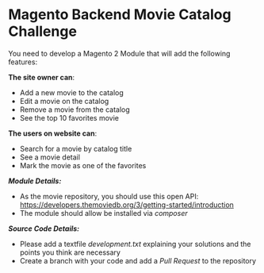 Magento Backend Movie Catalog Challenge
=======================================

You need to develop a Magento 2 Module that will add the following features:

__The site owner can__:

* Add a new movie to the catalog
* Edit a movie on the catalog
* Remove a movie from the catalog
* See the top 10 favorites movie

__The users on website can__:

* Search for a movie by catalog title
* See a movie detail
* Mark the movie as one of the favorites


__*Module Details:*__

* As the movie repository, you should use this open API: https://developers.themoviedb.org/3/getting-started/introduction
* The module should allow be installed via *composer*

__*Source Code Details:*__

* Please add a textfile *development.txt* explaining your solutions and the points you think are necessary
* Create a branch with your code and add a *Pull Request* to the repository
